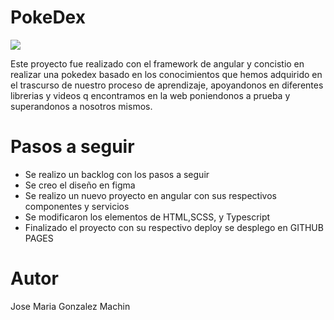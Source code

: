# PokeDex
<p >
<img style="text-align:center;" src=https://i.pinimg.com/originals/8a/81/ec/8a81ecd8fdd266b3221da325875c0ea8.gif>
</p>

Este proyecto fue realizado con el framework de angular y concistio en realizar una pokedex basado en los conocimientos que hemos adquirido en el trascurso de nuestro proceso de aprendizaje, apoyandonos en diferentes librerias y videos q encontramos en la web poniendonos a prueba y superandonos a nosotros mismos.

<h1>Pasos a seguir</h1>

<ul>
   <li>Se realizo un backlog con los pasos a seguir</li>
   <li>Se creo el diseño en figma</li>
   <li>Se realizo un nuevo proyecto en angular con sus respectivos componentes y servicios</li>
   <li>Se modificaron los elementos de HTML,SCSS, y Typescript </li>
   <li>Finalizado el proyecto con su respectivo deploy se desplego en GITHUB PAGES</li>
</ul>



<h1>Autor</h1>
Jose Maria Gonzalez Machin
